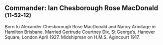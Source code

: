 ## Commander: Ian Chesborough Rose MacDonald  <small>(11‑52‑12)</small>

Born to Alexander Chesborough Rose MacDonald and Nancy Armitage in Hamilton Brisbane.  Married Gertrude Courtney Dix, St George’s, Hanover Square, London April 1927. Midshipman on H.M.S. Agincourt 1917.
